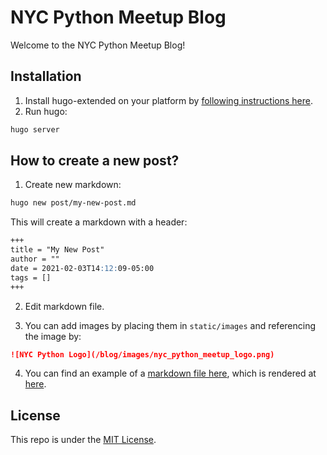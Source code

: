 # NYC Python Meetup Blog

Welcome to the NYC Python Meetup Blog!

## Installation

1. Install hugo-extended on your platform by [following instructions here](https://gohugo.io/getting-started/installing/).
2. Run hugo:

```bash
hugo server
```

## How to create a new post?

1. Create new markdown:

```bash
hugo new post/my-new-post.md
```

This will create a markdown with a header:

```markdown
+++
title = "My New Post"
author = ""
date = 2021-02-03T14:12:09-05:00
tags = []
+++
```

2. Edit markdown file.

3. You can add images by placing them in `static/images` and referencing the image by:

```markdown
![NYC Python Logo](/blog/images/nyc_python_meetup_logo.png)
```

4. You can find an example of a [markdown file here](content/post/markdown-syntax-guide), which is rendered at [here](https://nycpython.github.io/blog/2021/02/03/markdown-syntax-guide/).

## License

This repo is under the [MIT License](LICENSE).
